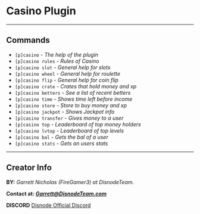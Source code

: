 # Casino Plugin
---
## Commands

  * `[p]casino` - *The help of the plugin*
  * `[p]casino rules` - *Rules of Casino*
  * `[p]casino slot` - *General help for slots*
  * `[p]casino wheel` - *General help for roulette*
  * `[p]casino flip` - *General help for coin flip*
  * `[p]casino crate` - *Crates that hold money and xp*
  * `[p]casino betters` - *See a list of recent betters*
  * `[p]casino time` - *Shows time left before income*
  * `[p]casino store` - *Store to buy money and xp*
  * `[p]casino jackpot` - *Shows Jackpot info*
  * `[p]casino transfer` - *Gives money to a user*
  * `[p]casino top` - *Leaderboard of top money holders*
  * `[p]casino lvtop` - *Leaderboard of top levels*
  * `[p]casino bal` - *Gets the bal of a user*
  * `[p]casino stats` - *Gets an users stats*

---
## Creator Info
 **BY:** *Garrett Nicholas (FireGamer3) at DisnodeTeam.*

 **Contact at: *Garrett@DisnodeTeam.com***

 **DISCORD** [Disnode Official Discord](https://discord.gg/AbZhCen)

